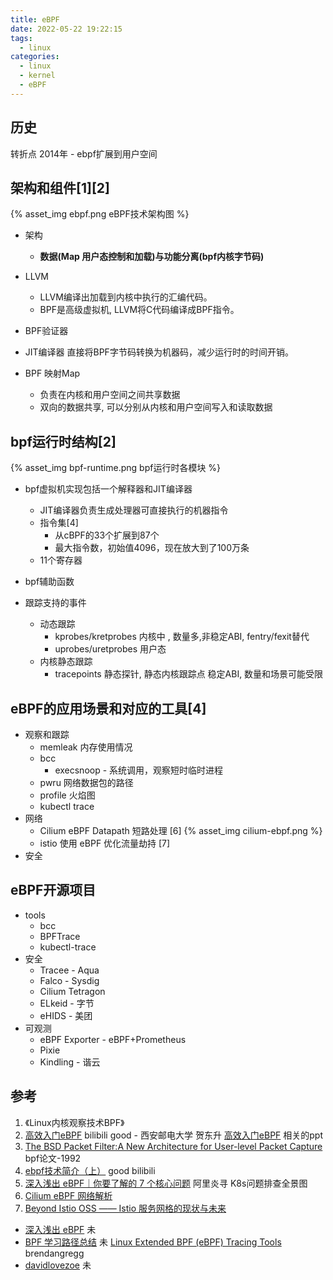 ```yaml
---
title: eBPF
date: 2022-05-22 19:22:15
tags:
  - linux
categories:
  - linux 
  - kernel
  - eBPF
---
```


<p></p>
<!-- more -->

## 历史
转折点 2014年 - ebpf扩展到用户空间


## 架构和组件[1][2]

{% asset_img  ebpf.png  eBPF技术架构图 %}

+ 架构
  - **数据(Map 用户态控制和加载)与功能分离(bpf内核字节码)**

+ LLVM
  - LLVM编译出加载到内核中执行的汇编代码。
  - BPF是高级虚拟机, LLVM将C代码编译成BPF指令。

+ BPF验证器

+ JIT编译器
直接将BPF字节码转换为机器码，减少运行时的时间开销。

+ BPF 映射Map
  - 负责在内核和用户空间之间共享数据
  - 双向的数据共享, 可以分别从内核和用户空间写入和读取数据


## bpf运行时结构[2]
{% asset_img  bpf-runtime.png  bpf运行时各模块  %}

+ bpf虚拟机实现包括一个解释器和JIT编译器
  + JIT编译器负责生成处理器可直接执行的机器指令
  + 指令集[4]
      - 从cBPF的33个扩展到87个
      - 最大指令数，初始值4096，现在放大到了100万条
  + 11个寄存器

+ bpf辅助函数

+ 跟踪支持的事件
  + 动态跟踪
    - kprobes/kretprobes
      内核中 , 数量多,非稳定ABI, fentry/fexit替代
    - uprobes/uretprobes
      用户态
  + 内核静态跟踪
    - tracepoints 
      静态探针, 静态内核跟踪点
      稳定ABI, 数量和场景可能受限


## eBPF的应用场景和对应的工具[4]
+ 观察和跟踪
  + memleak
    内存使用情况
  + bcc
    + execsnoop - 系统调用，观察短时临时进程
  + pwru
    网络数据包的路径
  + profile
    火焰图  
  + kubectl trace  
+ 网络
  + Cilium eBPF Datapath 短路处理 [6]
  {% asset_img cilium-ebpf.png  %} 
  + istio 使用 eBPF 优化流量劫持 [7]
+ 安全  

## eBPF开源项目
+ tools
  + bcc 
  + BPFTrace
  + kubectl-trace
+ 安全
  + Tracee - Aqua
  + Falco - Sysdig
  + Cilium Tetragon
  + ELkeid - 字节
  + eHIDS - 美团
+ 可观测
  + eBPF Exporter - eBPF+Prometheus
  + Pixie
  + Kindling - 谐云

## 参考
1. 《Linux内核观察技术BPF》
2. [高效入门eBPF](https://www.bilibili.com/video/BV1LX4y157Gp?spm_id_from=333.1007.top_right_bar_window_history.content.click&vd_source=f6e8c1128f9f264c5ab8d9411a644036) bilibili good - 西安邮电大学 贺东升
[高效入门eBPF](http://kerneltravel.net/blog/2021/ebpf_beginner/ebpf.pdf) 相关的ppt  
3. [The BSD Packet Filter:A New Architecture for User-level Packet Capture](https://www.tcpdump.org/papers/bpf-usenix93.pdf) bpf论文-1992
4. [ebpf技术简介（上）](https://www.bilibili.com/video/BV1BT4y1q7wx?spm_id_from=333.880.my_history.page.click&vd_source=f6e8c1128f9f264c5ab8d9411a644036) good bilibili
5. [深入浅出 eBPF｜你要了解的 7 个核心问题](https://blog.csdn.net/alisystemsoftware/article/details/125753307)  阿里炎寻
   K8s问题排查全景图 
6. [Cilium eBPF 网络解析](https://cloud.tencent.com/developer/article/1916561)
7. [Beyond Istio OSS —— Istio 服务网格的现状与未来](https://jimmysong.io/blog/beyond-istio-oss/#ebpf)

+ [深入浅出 eBPF](https://www.ebpf.top/categories/BPF/) 未
+ [BPF 学习路径总结](https://feisky.xyz/posts/2021-01-06-ebpf-learn-path/) 未
  [Linux Extended BPF (eBPF) Tracing Tools](https://www.brendangregg.com/ebpf.html)  brendangregg
+ [davidlovezoe](https://davidlovezoe.club/wordpress/archives/tag/bpf) 未

 